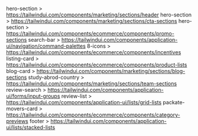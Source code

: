 hero-section > https://tailwindui.com/components/marketing/sections/header
hero-section > https://tailwindui.com/components/marketing/sections/cta-sections
hero-section > https://tailwindui.com/components/ecommerce/components/promo-sections
search-bar > https://tailwindui.com/components/application-ui/navigation/command-palettes
8-icons > https://tailwindui.com/components/ecommerce/components/incentives
listing-card > https://tailwindui.com/components/ecommerce/components/product-lists
blog-card > https://tailwindui.com/components/marketing/sections/blog-sections
study-abrod-country > https://tailwindui.com/components/marketing/sections/team-sections
review-search > https://tailwindui.com/components/application-ui/forms/input-groups
review-list > https://tailwindui.com/components/application-ui/lists/grid-lists
packate-movers-card > https://tailwindui.com/components/ecommerce/components/category-previews
footer > https://tailwindui.com/components/application-ui/lists/stacked-lists